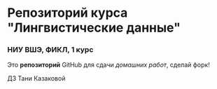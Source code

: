 # Репозиторий курса "Лингвистические данные"

### НИУ ВШЭ, ФИКЛ, 1 курс

Это **репозиторий** GitHub для сдачи _домашних работ_, сделай форк!

ДЗ Тани Казаковой
